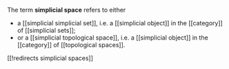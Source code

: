 The term **simplicial space** refers to either

* a [[simplicial simplicial set]], i.e. a [[simplicial object]] in the [[category]] of [[simplicial sets]];
* or a [[simplicial topological space]], i.e. a [[simplicial object]] in the [[category]] of [[topological spaces]].

[[!redirects simplicial spaces]]